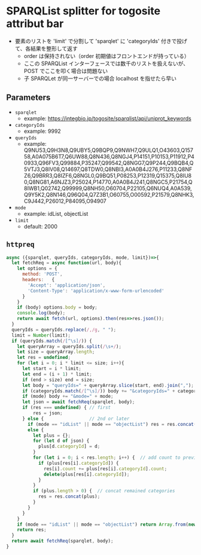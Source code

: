 # SPARQList splitter for togosite attribut bar

* 要素のリストを 'limit' で分割して 'sparqlet' に 'categoryIds' 付きで投げて、各結果を整形して返す
  * order は保持されない（order 初期値はフロントエンドが持っている）
  * ここの SPARQList インターフェースでは数千のリストを扱えないが、POST でここを叩く場合は問題ない
  * 子 SPARQLet が同一サーバーでの場合 localhost を指せたら早い

## Parameters

* `sparqlet`
  * example: https://integbio.jp/togosite/sparqlist/api/uniprot_keywords
* `categoryIds`
  * example: 9992
* `queryIds`
  * example: Q9NU53,Q9H3N8,Q9UBY5,Q9BQP9,Q9NWH7,Q9ULQ1,O43603,Q15758,A0A075B6T7,Q6UW88,Q8N436,Q8NGJ4,P14151,P10153,P11912,P40933,Q96FV3,Q99884,P35247,Q99542,Q8NGG7,Q9P244,Q9BQB4,Q5VTJ3,Q8IV08,Q14697,Q8TDW0,Q8NBI3,A0A0B4J276,P11233,Q8NFZ6,Q9BRR3,Q8IZF6,Q8NGL0,Q9BQ51,P08253,P12319,Q15375,Q8IU80,Q8NG81,A6NJZ3,P25024,P14770,A0A0B4J241,Q8NGC5,P21754,Q8IWB1,Q02742,Q99999,Q8NH50,O60704,P22105,Q6NUQ4,A0A539,Q9Y5K2,Q8N146,Q96Q04,Q7Z3B1,O60755,O00592,P21579,Q8NHK3,C9J442,P26012,P84095,O94907
* `mode`
  * example: idList, objectList
* `limit`
  * default: 2000

## `httpreq`

```javascript
async ({sparqlet, queryIds, categoryIds, mode, limit})=>{
  let fetchReq = async function(url, body){
    let options = {
      method: 'POST',
      headers:	 {
        'Accept': 'application/json',
        'Content-Type': 'application/x-www-form-urlencoded'
      }
    }
    if (body) options.body = body;
    console.log(body);
    return await fetch(url, options).then(res=>res.json());
  }
  queryIds = queryIds.replace(/,/g, " ");
  limit = Number(limit);
  if (queryIds.match(/[^\s]/)) {
    let queryArray = queryIds.split(/\s+/);
    let size = queryArray.length;
    let res = undefined;
    for (let i = 0; i * limit <= size; i++){
      let start = i * limit;
      let end = (i + 1) * limit;
      if (end > size) end = size;
      let body = "queryIds=" + queryArray.slice(start, end).join(",");
      if (categoryIds.match(/[^\s]/)) body += "&categoryIds=" + categoryIds;
      if (mode) body += "&mode=" + mode;
      let json = await fetchReq(sparqlet, body);
      if (res === undefined) { // first
          res = json;
      } else {                 // 2nd or later
        if (mode == "idList" || mode == "objectList") res = res.concat(json);
        else {
          let plus = {};
          for (let d of json) {
            plus[d.categoryId] = d;
          }
          for (let i = 0; i < res.length; i++) {  // add count to previous result
            if (plus[res[i].categoryId]) {
              res[i].count += plus[res[i].categoryId].count;
              delete(plus[res[i].categoryId]);
            }
          }
          if (plus.length > 0) {  // concat remained categories
            res = res.concat(plus);
          }
        }
      }
    }
    if (mode == "idList" || mode == "objectList") return Array.from(new Set(res)); // unique
    return res;
  }
  return await fetchReq(sparqlet, body);
}
```
